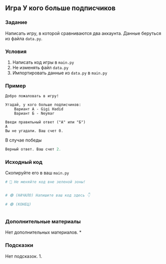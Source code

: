 ## Игра У кого больше подписчиков

### Задание
Написать игру, в которой сравниваются два аккаунта. 
Данные беруться из файла `data.py`.

### Условия

1. Написать код игры в `main.py`
2. Не изменять файл `data.py`
3. Импортировать данные из `data.py` в `main.py`

### Пример

```
Добро пожаловать в игру!

Угадай, у кого больше подписчиков:
    Вариант А - Gigi Hadid
    Вариант Б - Neymar

Введи правильный ответ ("А" или "Б")
A
Вы не угадали. Ваш счет 0.
```

В случае победы
```python
Верный ответ. Ваш счет 2.
```


### Исходный код 

Cкопируйте его в ваш `main.py`
```python
# 🚨 Не меняйте код вне зеленой зоны!


# 🟢 (НАЧАЛО) Напишите ваш код здесь 👇

# 🟢 (КОНЕЦ)



```


### Дополнительные материалы

Нет дополнительных материалов.
*

### Подсказки

Нет подсказок.
1. 